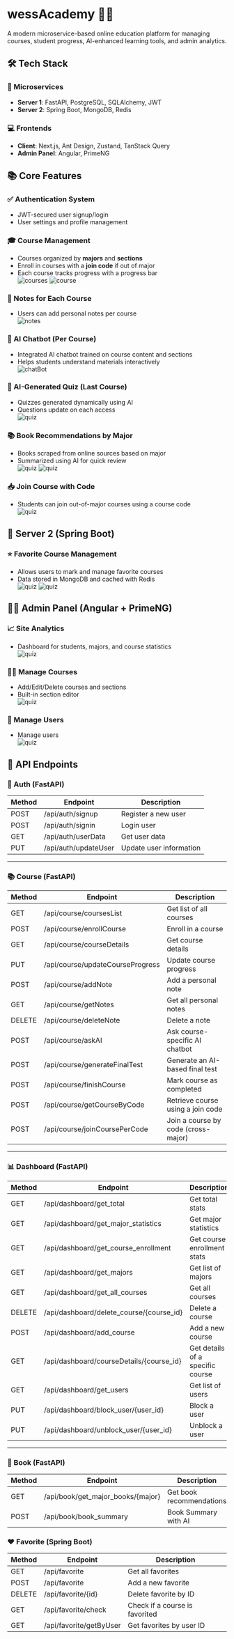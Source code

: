 # wessAcademy 📘🚀  
A modern microservice-based online education platform for managing courses, student progress, AI-enhanced learning tools, and admin analytics.

## 🛠️ Tech Stack

### 🔧 Microservices
- **Server 1**: FastAPI, PostgreSQL, SQLAlchemy, JWT
- **Server 2**: Spring Boot, MongoDB, Redis

### 💻 Frontends
- **Client**: Next.js, Ant Design, Zustand, TanStack Query
- **Admin Panel**: Angular, PrimeNG



## 📚 Core Features

### ✅ Authentication System
- JWT-secured user signup/login
- User settings and profile management

### 🎓 Course Management
- Courses organized by **majors** and **sections**
- Enroll in courses with a **join code** if out of major
- Each course tracks progress with a progress bar  
![courses](./screenshots/img1.png)
![course](./screenshots/img2.png)


### 📝 Notes for Each Course
- Users can add personal notes per course  
![notes](./screenshots/img3.png)


### 🧠 AI Chatbot (Per Course)
- Integrated AI chatbot trained on course content and sections
- Helps students understand materials interactively  
![chatBot](./screenshots/img4.png)


### 🧪 AI-Generated Quiz (Last Course)
- Quizzes generated dynamically using AI
- Questions update on each access  
![quiz](./screenshots/img5.png)


### 📚 Book Recommendations by Major
- Books scraped from online sources based on major
- Summarized using AI for quick review  
![quiz](./screenshots/img6.png)
![quiz](./screenshots/img7.png)


### 📥 Join Course with Code
- Students can join out-of-major courses using a course code  
![quiz](./screenshots/img8.png)


## 💾 Server 2 (Spring Boot)
### ⭐ Favorite Course Management
- Allows users to mark and manage favorite courses
- Data stored in MongoDB and cached with Redis  
![quiz](./screenshots/img9.png)
![quiz](./screenshots/img10.png)


## 🧑‍💼 Admin Panel (Angular + PrimeNG)

### 📈 Site Analytics
- Dashboard for students, majors, and course statistics  
![quiz](./screenshots/img11.png)

### 🧑‍🏫 Manage Courses
- Add/Edit/Delete courses and sections
- Built-in section editor  
![quiz](./screenshots/img12.png)

### 👥 Manage Users
- Manage users  
![quiz](./screenshots/img13.png)



## 📡 API Endpoints

### 🔐 Auth (FastAPI)

| Method | Endpoint                | Description             |
|--------|-------------------------|-------------------------|
| POST   | /api/auth/signup        | Register a new user     |
| POST   | /api/auth/signin        | Login user              |
| GET    | /api/auth/userData      | Get user data           |
| PUT    | /api/auth/updateUser    | Update user information |

---

### 📚 Course (FastAPI)

| Method | Endpoint                                | Description                           |
|--------|-----------------------------------------|---------------------------------------|
| GET    | /api/course/coursesList                 | Get list of all courses               |
| POST   | /api/course/enrollCourse                | Enroll in a course                    |
| GET    | /api/course/courseDetails               | Get course details                    |
| PUT    | /api/course/updateCourseProgress        | Update course progress                |
| POST   | /api/course/addNote                     | Add a personal note                   |
| GET    | /api/course/getNotes                    | Get all personal notes                |
| DELETE | /api/course/deleteNote                  | Delete a note                         |
| POST   | /api/course/askAI                       | Ask course-specific AI chatbot        |
| POST   | /api/course/generateFinalTest           | Generate an AI-based final test       |
| POST   | /api/course/finishCourse                | Mark course as completed              |
| POST   | /api/course/getCourseByCode             | Retrieve course using a join code     |
| POST   | /api/course/joinCoursePerCode           | Join a course by code (cross-major)   |

---

### 📊 Dashboard (FastAPI)

| Method | Endpoint                                          | Description                          |
|--------|---------------------------------------------------|--------------------------------------|
| GET    | /api/dashboard/get_total                          | Get total stats                      |
| GET    | /api/dashboard/get_major_statistics               | Get major statistics                 |
| GET    | /api/dashboard/get_course_enrollment              | Get course enrollment stats          |
| GET    | /api/dashboard/get_majors                         | Get list of majors                   |
| GET    | /api/dashboard/get_all_courses                    | Get all courses                      |
| DELETE | /api/dashboard/delete_course/{course_id}          | Delete a course                      |
| POST   | /api/dashboard/add_course                         | Add a new course                     |
| GET    | /api/dashboard/courseDetails/{course_id}          | Get details of a specific course     |
| GET    | /api/dashboard/get_users                          | Get list of users                    |
| PUT    | /api/dashboard/block_user/{user_id}               | Block a user                         |
| PUT    | /api/dashboard/unblock_user/{user_id}             | Unblock a user                       |

---

### 📖 Book (FastAPI)

| Method | Endpoint                                | Description                  |
|--------|-----------------------------------------|------------------------------|
| GET    | /api/book/get_major_books/{major}       | Get book recommendations     |
| POST   | /api/book/book_summary                  | Book Summary with AI         |


### ❤️ Favorite (Spring Boot)

| Method | Endpoint                         | Description                          |
|--------|----------------------------------|--------------------------------------|
| GET    | /api/favorite                    | Get all favorites                    |
| POST   | /api/favorite                    | Add a new favorite                   |
| DELETE | /api/favorite/{id}               | Delete favorite by ID                |
| GET    | /api/favorite/check              | Check if a course is favorited       |
| GET    | /api/favorite/getByUser          | Get favorites by user ID             |